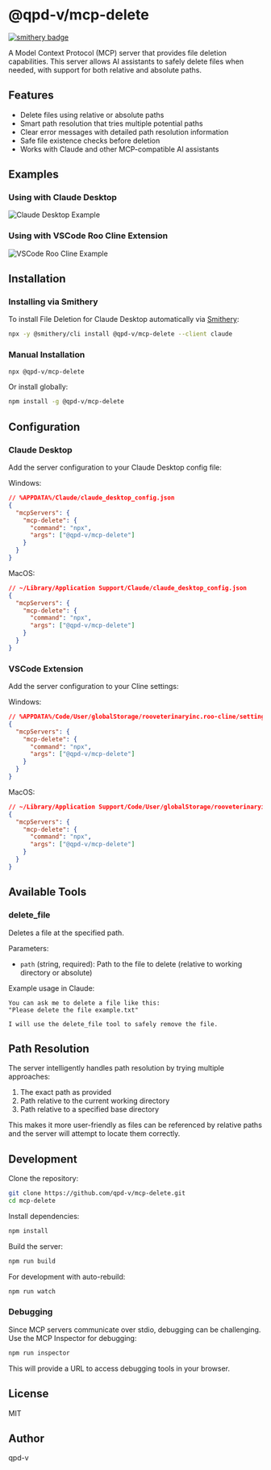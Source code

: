 # @qpd-v/mcp-delete
[![smithery badge](https://smithery.ai/badge/@qpd-v/mcp-delete)](https://smithery.ai/server/@qpd-v/mcp-delete)

A Model Context Protocol (MCP) server that provides file deletion capabilities. This server allows AI assistants to safely delete files when needed, with support for both relative and absolute paths.

## Features

- Delete files using relative or absolute paths
- Smart path resolution that tries multiple potential paths
- Clear error messages with detailed path resolution information
- Safe file existence checks before deletion
- Works with Claude and other MCP-compatible AI assistants

## Examples

### Using with Claude Desktop
![Claude Desktop Example](img/1-screenshot-claude-desktop-mcp-delete.jpg)

### Using with VSCode Roo Cline Extension
![VSCode Roo Cline Example](img/1-screenshot-cline-mcp-delete.jpg)

## Installation

### Installing via Smithery

To install File Deletion for Claude Desktop automatically via [Smithery](https://smithery.ai/server/@qpd-v/mcp-delete):

```bash
npx -y @smithery/cli install @qpd-v/mcp-delete --client claude
```

### Manual Installation
```bash
npx @qpd-v/mcp-delete
```

Or install globally:

```bash
npm install -g @qpd-v/mcp-delete
```

## Configuration

### Claude Desktop

Add the server configuration to your Claude Desktop config file:

Windows:
```json
// %APPDATA%/Claude/claude_desktop_config.json
{
  "mcpServers": {
    "mcp-delete": {
      "command": "npx",
      "args": ["@qpd-v/mcp-delete"]
    }
  }
}
```

MacOS:
```json
// ~/Library/Application Support/Claude/claude_desktop_config.json
{
  "mcpServers": {
    "mcp-delete": {
      "command": "npx",
      "args": ["@qpd-v/mcp-delete"]
    }
  }
}
```

### VSCode Extension

Add the server configuration to your Cline settings:

Windows:
```json
// %APPDATA%/Code/User/globalStorage/rooveterinaryinc.roo-cline/settings/cline_mcp_settings.json
{
  "mcpServers": {
    "mcp-delete": {
      "command": "npx",
      "args": ["@qpd-v/mcp-delete"]
    }
  }
}
```

MacOS:
```json
// ~/Library/Application Support/Code/User/globalStorage/rooveterinaryinc.roo-cline/settings/cline_mcp_settings.json
{
  "mcpServers": {
    "mcp-delete": {
      "command": "npx",
      "args": ["@qpd-v/mcp-delete"]
    }
  }
}
```

## Available Tools

### delete_file

Deletes a file at the specified path.

Parameters:
- `path` (string, required): Path to the file to delete (relative to working directory or absolute)

Example usage in Claude:
```
You can ask me to delete a file like this:
"Please delete the file example.txt"

I will use the delete_file tool to safely remove the file.
```

## Path Resolution

The server intelligently handles path resolution by trying multiple approaches:
1. The exact path as provided
2. Path relative to the current working directory
3. Path relative to a specified base directory

This makes it more user-friendly as files can be referenced by relative paths and the server will attempt to locate them correctly.

## Development

Clone the repository:
```bash
git clone https://github.com/qpd-v/mcp-delete.git
cd mcp-delete
```

Install dependencies:
```bash
npm install
```

Build the server:
```bash
npm run build
```

For development with auto-rebuild:
```bash
npm run watch
```

### Debugging

Since MCP servers communicate over stdio, debugging can be challenging. Use the MCP Inspector for debugging:

```bash
npm run inspector
```

This will provide a URL to access debugging tools in your browser.

## License

MIT

## Author

qpd-v
